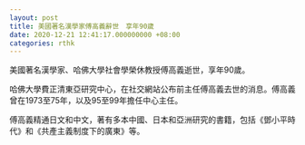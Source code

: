 ```yaml
---
layout: post
title: 美國著名漢學家傅高義辭世　享年90歲
date: 2020-12-21 12:41:17.000000000 +08:00
categories: rthk
---
```


美國著名漢學家、哈佛大學社會學榮休教授傅高義逝世，享年90歲。

哈佛大學費正清東亞研究中心，在社交網站公布前主任傅高義去世的消息。傅高義曾在1973至75年，以及95至99年擔任中心主任。

傅高義精通日文和中文，著有多本中國、日本和亞洲研究的書籍，包括《鄧小平時代》和《共產主義制度下的廣東》等。
